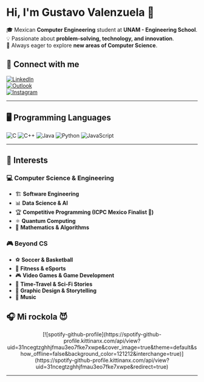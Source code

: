 # Hi, I'm Gustavo Valenzuela 👋  

🎓 Mexican **Computer Engineering** student at **UNAM - Engineering School**.  
💡 Passionate about **problem-solving, technology, and innovation**.  
🚀 Always eager to explore **new areas of Computer Science**.  

## 🔗 Connect with me  
[![LinkedIn](https://img.shields.io/badge/LinkedIn-%230077B5.svg?style=for-the-badge&logo=linkedin&logoColor=white)](https://www.linkedin.com/in/gussstt0/)  
[![Outlook](https://img.shields.io/badge/Outlook-%230078D4.svg?style=for-the-badge&logo=microsoft-outlook&logoColor=white)](mailto:zgus.tt0@outlook.com)  
[![Instagram](https://img.shields.io/badge/Instagram-%23E4405F.svg?style=for-the-badge&logo=instagram&logoColor=white)](https://www.instagram.com/gusss_tt0)  

---

## 🖥️ **Programming Languages**  
<div>  
  <img src="https://img.shields.io/badge/C-%2300599C.svg?style=for-the-badge&logo=c&logoColor=white" alt="C"/>  
  <img src="https://img.shields.io/badge/C++-%2300599C.svg?style=for-the-badge&logo=c%2B%2B&logoColor=white" alt="C++"/>  
  <img src="https://img.shields.io/badge/Java-%23ED8B00.svg?style=for-the-badge&logo=java&logoColor=white" alt="Java"/>  
  <img src="https://img.shields.io/badge/Python-%233776AB.svg?style=for-the-badge&logo=python&logoColor=white" alt="Python"/>  
  <img src="https://img.shields.io/badge/JavaScript-%23F7DF1E.svg?style=for-the-badge&logo=javascript&logoColor=black" alt="JavaScript"/>  
</div>  

---

## 🔭 **Interests**  

### **💻 Computer Science & Engineering**  
- 🏗 **Software Engineering**  
- 📊 **Data Science & AI**  
- 🏆 **Competitive Programming (ICPC Mexico Finalist 🎉)**  
- ⚛ **Quantum Computing**  
- 🔢 **Mathematics & Algorithms**  

### **🎮 Beyond CS**  
- ⚽ **Soccer & Basketball**  
- 💪 **Fitness & eSports**  
- 🎮 **Video Games & Game Development**  
- 📖 **Time-Travel & Sci-Fi Stories**  
- 🎨 **Graphic Design & Storytelling**  
- 🎵 **Music**  

## 🎧 **Mi rockola** 😈
<p style="text-align:center;">[![spotify-github-profile](https://spotify-github-profile.kittinanx.com/api/view?uid=31ncegtzghhjfmau3eo7fke7xwpe&cover_image=true&theme=default&show_offline=false&background_color=121212&interchange=true)](https://spotify-github-profile.kittinanx.com/api/view?uid=31ncegtzghhjfmau3eo7fke7xwpe&redirect=true)
</p>

---
